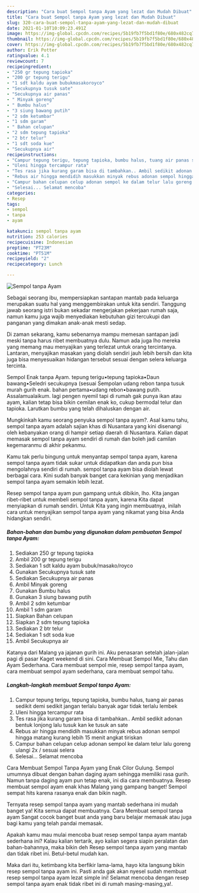 ```yaml
---
description: "Cara buat Sempol tanpa Ayam yang lezat dan Mudah Dibuat"
title: "Cara buat Sempol tanpa Ayam yang lezat dan Mudah Dibuat"
slug: 320-cara-buat-sempol-tanpa-ayam-yang-lezat-dan-mudah-dibuat
date: 2021-01-10T10:09:23.491Z
image: https://img-global.cpcdn.com/recipes/5b19fb7f5bd1f80e/680x482cq70/sempol-tanpa-ayam-foto-resep-utama.jpg
thumbnail: https://img-global.cpcdn.com/recipes/5b19fb7f5bd1f80e/680x482cq70/sempol-tanpa-ayam-foto-resep-utama.jpg
cover: https://img-global.cpcdn.com/recipes/5b19fb7f5bd1f80e/680x482cq70/sempol-tanpa-ayam-foto-resep-utama.jpg
author: Erik Potter
ratingvalue: 4.1
reviewcount: 7
recipeingredient:
- "250 gr tepung tapioka"
- "200 gr tepung terigu"
- "1 sdt kaldu ayam bubukmasakoroyco"
- "Secukupnya tusuk sate"
- "Secukupnya air panas"
- " Minyak goreng"
- " Bumbu halus"
- "3 siung bawang putih"
- "2 sdm ketumbar"
- "1 sdm garam"
- " Bahan celupan"
- "2 sdm tepung tapioka"
- "2 btr telur"
- "1 sdt soda kue"
- "Secukupnya air"
recipeinstructions:
- "Campur tepung terigu, tepung tapioka, bumbu halus, tuang air panas sedikit demi sedikit jangan terlalu banyak agar tidak terlalu lembek"
- "Uleni hingga tercampur rata"
- "Tes rasa jika kurang garam bisa di tambahkan.. Ambil sedikit adonan bentuk lonjong lalu tusuk kan ke tusuk an sate"
- "Rebus air hingga mendidih masukkan minyak rebus adonan sempol hingga matang kurang lebih 15 menit angkat tiriskan"
- "Campur bahan celupan celup adonan sempol ke dalam telur lalu goreng ulangi 2x / sesuai selera"
- "Selesai... Selamat mencoba"
categories:
- Resep
tags:
- sempol
- tanpa
- ayam

katakunci: sempol tanpa ayam 
nutrition: 253 calories
recipecuisine: Indonesian
preptime: "PT23M"
cooktime: "PT51M"
recipeyield: "2"
recipecategory: Lunch

---
```



![Sempol tanpa Ayam](https://img-global.cpcdn.com/recipes/5b19fb7f5bd1f80e/680x482cq70/sempol-tanpa-ayam-foto-resep-utama.jpg)

Sebagai seorang ibu, mempersiapkan santapan mantab pada keluarga merupakan suatu hal yang menggembirakan untuk kita sendiri. Tanggung jawab seorang istri bukan sekadar mengerjakan pekerjaan rumah saja, namun kamu juga wajib menyediakan kebutuhan gizi tercukupi dan panganan yang dimakan anak-anak mesti sedap.

Di zaman  sekarang, kamu sebenarnya mampu memesan santapan jadi meski tanpa harus ribet membuatnya dulu. Namun ada juga lho mereka yang memang mau menyajikan yang terlezat untuk orang tercintanya. Lantaran, menyajikan masakan yang diolah sendiri jauh lebih bersih dan kita juga bisa menyesuaikan hidangan tersebut sesuai dengan selera keluarga tercinta. 

Sempol Enak tanpa Ayam. tepung terigu•tepung tapioka•Daun bawang•Seledri secukupnya (sesuai Sempolan udang rebon tanpa tusuk murah gurih enak. bahan pertama•udang rebon•bawang putih. Assalamualaikum. lagi pengen nyemil tapi di rumah gak punya ikan atau ayam, kalian tetap bisa bikin cemilan enak ko, cukup bermodal telur dan tapioka. Larutkan bumbu yang telah dihaluskan dengan air.

Mungkinkah kamu seorang penyuka sempol tanpa ayam?. Asal kamu tahu, sempol tanpa ayam adalah sajian khas di Nusantara yang kini disenangi oleh kebanyakan orang di hampir setiap daerah di Nusantara. Kalian dapat memasak sempol tanpa ayam sendiri di rumah dan boleh jadi camilan kegemaranmu di akhir pekanmu.

Kamu tak perlu bingung untuk menyantap sempol tanpa ayam, karena sempol tanpa ayam tidak sukar untuk didapatkan dan anda pun bisa mengolahnya sendiri di rumah. sempol tanpa ayam bisa diolah lewat berbagai cara. Kini sudah banyak banget cara kekinian yang menjadikan sempol tanpa ayam semakin lebih lezat.

Resep sempol tanpa ayam pun gampang untuk dibikin, lho. Kita jangan ribet-ribet untuk membeli sempol tanpa ayam, karena Kita dapat menyiapkan di rumah sendiri. Untuk Kita yang ingin membuatnya, inilah cara untuk menyajikan sempol tanpa ayam yang nikamat yang bisa Anda hidangkan sendiri.

<!--inarticleads1-->

##### Bahan-bahan dan bumbu yang digunakan dalam pembuatan Sempol tanpa Ayam:

1. Sediakan 250 gr tepung tapioka
1. Ambil 200 gr tepung terigu
1. Sediakan 1 sdt kaldu ayam bubuk/masako/royco
1. Gunakan Secukupnya tusuk sate
1. Sediakan Secukupnya air panas
1. Ambil  Minyak goreng
1. Gunakan  Bumbu halus
1. Gunakan 3 siung bawang putih
1. Ambil 2 sdm ketumbar
1. Ambil 1 sdm garam
1. Siapkan  Bahan celupan
1. Siapkan 2 sdm tepung tapioka
1. Sediakan 2 btr telur
1. Sediakan 1 sdt soda kue
1. Ambil Secukupnya air


Katanya dari Malang ya jajanan gurih ini. Aku penasaran setelah jalan-jalan pagi di pasar Kaget weekend di sini. Cara Membuat Sempol Mie, Tahu dan Ayam Sederhana. Cara membuat sempol mie, resep sempol tanpa ayam, cara membuat sempol ayam sederhana, cara membuat sempol tahu. 

<!--inarticleads2-->

##### Langkah-langkah membuat Sempol tanpa Ayam:

1. Campur tepung terigu, tepung tapioka, bumbu halus, tuang air panas sedikit demi sedikit jangan terlalu banyak agar tidak terlalu lembek
1. Uleni hingga tercampur rata
1. Tes rasa jika kurang garam bisa di tambahkan.. Ambil sedikit adonan bentuk lonjong lalu tusuk kan ke tusuk an sate
1. Rebus air hingga mendidih masukkan minyak rebus adonan sempol hingga matang kurang lebih 15 menit angkat tiriskan
1. Campur bahan celupan celup adonan sempol ke dalam telur lalu goreng ulangi 2x / sesuai selera
1. Selesai... Selamat mencoba


Cara Membuat Sempol Tanpa Ayam yang Enak Cilor Gulung. Sempol umumnya dibuat dengan bahan daging ayam sehingga memiliki rasa gurih. Namun tanpa daging ayam pun tetap enak, ini dia cara membuatnya. Resep membuat sempol ayam enak khas Malang yang gampang banget! Sempol sempat hits karena rasanya enak dan bikin nagih. 

Ternyata resep sempol tanpa ayam yang mantab sederhana ini mudah banget ya! Kita semua dapat membuatnya. Cara Membuat sempol tanpa ayam Sangat cocok banget buat anda yang baru belajar memasak atau juga bagi kamu yang telah pandai memasak.

Apakah kamu mau mulai mencoba buat resep sempol tanpa ayam mantab sederhana ini? Kalau kalian tertarik, ayo kalian segera siapin peralatan dan bahan-bahannya, maka bikin deh Resep sempol tanpa ayam yang mantab dan tidak ribet ini. Betul-betul mudah kan. 

Maka dari itu, ketimbang kita berfikir lama-lama, hayo kita langsung bikin resep sempol tanpa ayam ini. Pasti anda gak akan nyesel sudah membuat resep sempol tanpa ayam lezat simple ini! Selamat mencoba dengan resep sempol tanpa ayam enak tidak ribet ini di rumah masing-masing,ya!.


